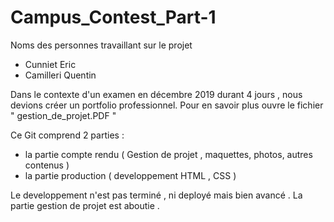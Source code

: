 # Campus_Contest_Part-1


Noms des personnes travaillant sur le projet
- Cunniet Eric
- Camilleri Quentin

Dans le contexte d'un examen en décembre 2019 durant 4 jours , nous devions créer un portfolio professionnel.
Pour en savoir plus ouvre le fichier " gestion_de_projet.PDF " 

Ce Git comprend 2 parties :
 - la partie compte rendu ( Gestion de projet , maquettes, photos, autres contenus )
 - la partie production ( developpement HTML , CSS )
 
 Le developpement n'est pas terminé , ni deployé mais bien avancé .
 La partie gestion de projet est aboutie .

